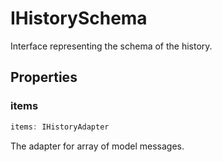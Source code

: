 # IHistorySchema

Interface representing the schema of the history.

## Properties

### items

```ts
items: IHistoryAdapter
```

The adapter for array of model messages.
